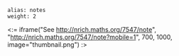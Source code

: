 ````
alias: notes
weight: 2
````

<:= iframe("See http://nrich.maths.org/7547/note", "http://nrich.maths.org/7547/note?mobile=1", 700, 1000, image="thumbnail.png") :>
